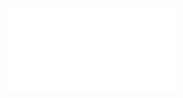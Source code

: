 ![@20251017_042125.fad84856](../../../context/design/concepts/ScheduleGenerator/ScheduleGenerator.md/20251017_042125.fad84856.md)